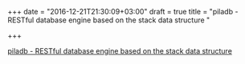 +++
date = "2016-12-21T21:30:09+03:00"
draft = true
title = "piladb - RESTful database engine based on the stack data structure "

+++

<p><a href="https://t.co/C1SjL1LBce">piladb - RESTful database engine based on the stack data structure </a></p>
